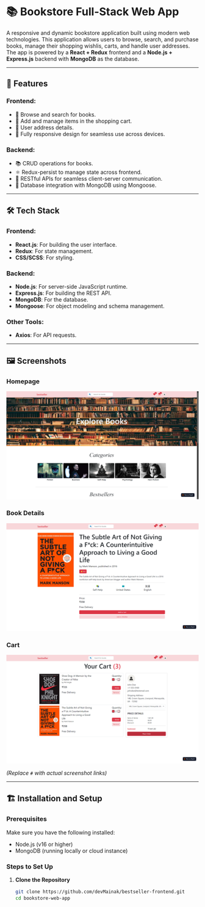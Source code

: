 # 📚 Bookstore Full-Stack Web App

A responsive and dynamic bookstore application built using modern web technologies. This application allows users to browse, search, and purchase books, manage their shopping wishlis, carts, and handle user addresses. The app is powered by a **React + Redux** frontend and a **Node.js + Express.js** backend with **MongoDB** as the database.

---

## 🚀 Features

### Frontend:
- 📖 Browse and search for books.
- 🛒 Add and manage items in the shopping cart.
- 👤 User address details.
- 🎨 Fully responsive design for seamless use across devices.

### Backend:
- 📚 CRUD operations for books.
- ⚛️ Redux-persist to manage state across frontend.
- 📜 RESTful APIs for seamless client-server communication.
- 💾 Database integration with MongoDB using Mongoose.

---

## 🛠️ Tech Stack

### Frontend:
- **React.js**: For building the user interface.
- **Redux**: For state management.
- **CSS/SCSS**: For styling.

### Backend:
- **Node.js**: For server-side JavaScript runtime.
- **Express.js**: For building the REST API.
- **MongoDB**: For the database.
- **Mongoose**: For object modeling and schema management.

### Other Tools:
- **Axios**: For API requests.

---

## 🖼️ Screenshots

### Homepage
![Homepage Screenshot](./public/Home.png)

### Book Details
![Book Details Screenshot](./public/Book%20details.png)

### Cart
![Cart Screenshot](./public/Cart.png)

*(Replace `#` with actual screenshot links)*

---

## 🏗️ Installation and Setup

### Prerequisites
Make sure you have the following installed:
- Node.js (v16 or higher)
- MongoDB (running locally or cloud instance)

### Steps to Set Up

1. **Clone the Repository**
   ```bash
   git clone https://github.com/devMainak/bestseller-frontend.git
   cd bookstore-web-app
